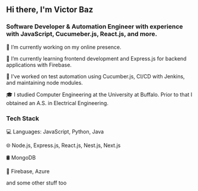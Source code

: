 ## Hi there, I'm Victor Baz

### Software Developer & Automation Engineer with experience with JavaScript, Cucumeber.js, React.js, and more.

🔭 I’m currently working on my online presence.

🌱 I’m currently learning frontend development and Express.js for backend applications with Firebase.

📝 I've worked on test automation using Cucumber.js, CI/CD with Jenkins, and maintaining node modules.

🎓 I studied Computer Engineering at the University at Buffalo. Prior to that I obtained an A.S. in Electrical Engineering.



### Tech Stack

💻 Languages: JavaScript, Python, Java

🌐 Node.js, Express.js, React.js, Nest.js, Next.js

🛢 MongoDB

🔧 Firebase, Azure

and some other stuff too
